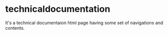 # technicaldocumentation

It's a technical documentaion html page having some set of navigations and contents.
